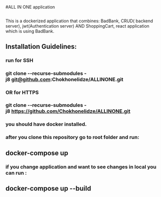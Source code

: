 #ALL IN ONE application 


##
This is a dockerized application that combines: BadBank, CRUD( backend server), jwt(Authentication server) AND ShoppingCart, react application which is using BadBank.


## Installation Guidelines: 
### run for SSH
### git clone --recurse-submodules -j8 git@github.com:Chokhonelidze/ALLINONE.git
### OR for HTTPS
### git clone --recurse-submodules -j8 https://github.com/Chokhonelidze/ALLINONE.git

### you should have docker installed.
### after you clone this repository go to root folder and run:
## docker-compose up 

### if you change application and want to see changes in local you can run :
## docker-compose up --build 

## 